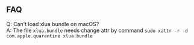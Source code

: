 ## FAQ
Q: Can't load xlua bundle on macOS?  
A: The file `xlua.bundle` needs change attr by command `sudo xattr -r -d com.apple.quarantine xlua.bundle`  
